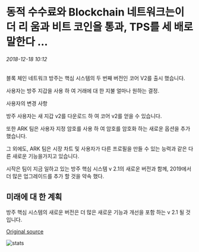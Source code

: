# 동적 수수료와 Blockchain 네트워크는이 더 리 움과 비트 코인을 통과, TPS를 세 배로 말한다 ...

###### 2018-12-18 10:12

블록 체인 네트워크 방주는 핵심 시스템의 두 번째 버전인 코어 V2를 출시 했습니다.

사용자는 방주 지갑을 사용 하 여 거래에 대 한 지불 얼마나 원하는 결정.

사용자의 변경 사항

방주 사용자는 새 지갑 v2를 다운로드 하 여 코어 v2를 얻을 수 있습니다.

또한 ARK 팀은 사용자 지정 암호를 사용 하 여 암호를 암호화 하는 새로운 옵션을 추가 했습니다.

그 외에도, ARK 팀은 시장 차트 및 사용자가 다른 프로필을 만들 수 있는 능력과 같은 다른 새로운 기능을가지고 있습니다.

시작은 팀이 지금 일하고 있는 방주 핵심 시스템 v 2.1의 새로운 버전과 함께, 2019에서 더 많은 업그레이드를 추가 할 것을 약속 했다.

## 미래에 대 한 계획

방주 핵심 시스템의 새로운 버전은 더 많은 새로운 기능과 개선을 포함 하는 v 2.1 될 것입니다.

[Original source](https://cointelegraph.com/news/blockchain-network-with-dynamic-fees-says-it-triples-tps-overpassing-ethereum-and-bitcoin)

![stats](https://c.statcounter.com/11760860/0/a89fa40b/1/ "stats")